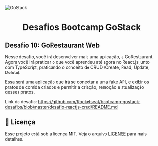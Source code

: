 <img alt="GoStack" src="https://storage.googleapis.com/golden-wind/bootcamp-gostack/header-desafios.png" />
<h1 align="center">
  Desafios Bootcamp GoStack
</h1>

<h2>Desafio 10: GoRestaurant Web </h2>

<p>Nesse desafio, você irá desenvolver mais uma aplicação, a GoRestaurant. Agora você irá praticar o que você aprendeu até agora no React.js junto com TypeScript, praticando o conceito de CRUD (Create, Read, Update, Delete).

Essa será uma aplicação que irá se conectar a uma fake API, e exibir os pratos de comida criados e permitir a criação, remoção e atualização desses pratos.</p>

<p> Link do desafio:
  <a href=https://github.com/Rocketseat/bootcamp-gostack-desafios/blob/master/desafio-reactjs-crud/README.md">
 https://github.com/Rocketseat/bootcamp-gostack-desafios/blob/master/desafio-reactjs-crud/README.md </a>
</p>

## :memo: Licença

Esse projeto está sob a licença MIT. Veja o arquivo [LICENSE](LICENSE) para mais detalhes.
